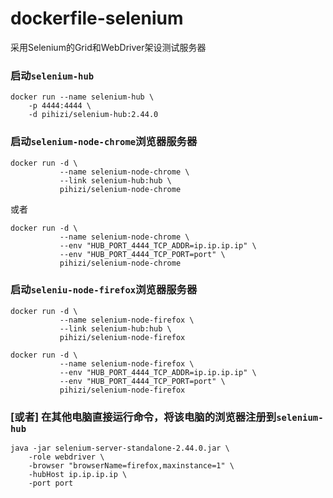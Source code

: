 dockerfile-selenium
===================

采用Selenium的Grid和WebDriver架设测试服务器

### 启动`selenium-hub`

```
docker run --name selenium-hub \
    -p 4444:4444 \
    -d pihizi/selenium-hub:2.44.0
```

### 启动`selenium-node-chrome`浏览器服务器

```
docker run -d \
           --name selenium-node-chrome \
           --link selenium-hub:hub \
           pihizi/selenium-node-chrome

```

或者

```
docker run -d \
           --name selenium-node-chrome \
           --env "HUB_PORT_4444_TCP_ADDR=ip.ip.ip.ip" \
           --env "HUB_PORT_4444_TCP_PORT=port" \
           pihizi/selenium-node-chrome
```

### 启动`seleniu-node-firefox`浏览器服务器

```
docker run -d \
           --name selenium-node-firefox \
           --link selenium-hub:hub \
           pihizi/selenium-node-firefox

```

```
docker run -d \
           --name selenium-node-firefox \
           --env "HUB_PORT_4444_TCP_ADDR=ip.ip.ip.ip" \
           --env "HUB_PORT_4444_TCP_PORT=port" \
           pihizi/selenium-node-firefox
```

### [或者] 在其他电脑直接运行命令，将该电脑的浏览器注册到`selenium-hub`

```
java -jar selenium-server-standalone-2.44.0.jar \
    -role webdriver \
    -browser "browserName=firefox,maxinstance=1" \
    -hubHost ip.ip.ip.ip \
    -port port

```
